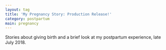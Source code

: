 ```yaml
---
layout: tag
title: 'My Pregnancy Story: Production Release!'
category: postpartum
main: pregnancy
---
```


Stories about giving birth and a brief look at my postpartum experience, late July 2018.
